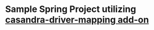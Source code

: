 Sample Spring Project utilizing [casandra-driver-mapping add-on](https://github.com/valchkou/cassandra-driver-mapping)
==============================
